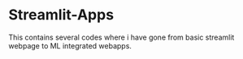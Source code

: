 # Streamlit-Apps
This contains several codes where i have gone from basic streamlit webpage to ML integrated webapps.
